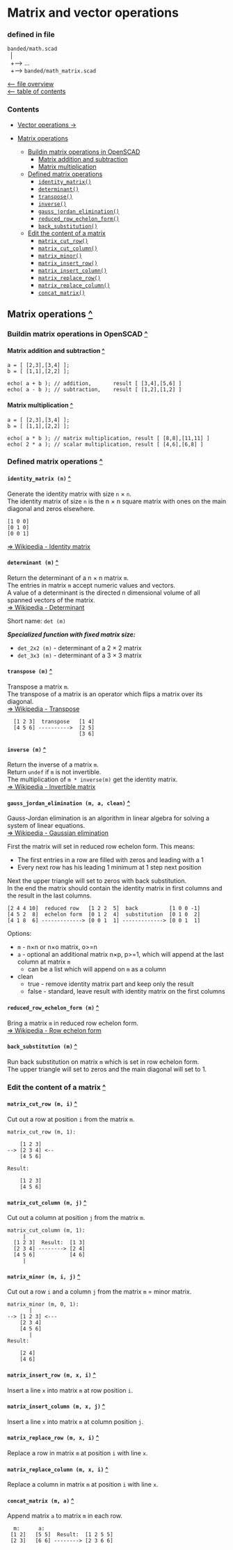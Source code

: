 Matrix and vector operations
============================

### defined in file
`banded/math.scad`\
` `| \
` `+--> ...\
` `+--> `banded/math_matrix.scad`

[<-- file overview](file_overview.md)\
[<-- table of contents](contents.md)

### Contents
[contents]: #contents "Up to Contents"
- [Vector operations ->](math_vector.md)

- [Matrix operations][matrix]
  - [Buildin matrix operations in OpenSCAD][matrix_buildin]
    - [Matrix addition and subtraction][matrix_add]
    - [Matrix multiplication][matrix_mul]
  - [Defined matrix operations][matrix_defined]
    - [`identity_matrix()`][identity_matrix]
    - [`determinant()`][determinant]
    - [`transpose()`][transpose]
    - [`inverse()`][inverse]
    - [`gauss_jordan_elimination()`][gauss_jordan_elimination]
    - [`reduced_row_echelon_form()`][reduced_row_echelon_form]
    - [`back_substitution()`][back_substitution]
  - [Edit the content of a matrix][matrix_edit]
    - [`matrix_cut_row()`][matrix_cut_row]
    - [`matrix_cut_column()`][matrix_cut_column]
    - [`matrix_minor()`][matrix_minor]
    - [`matrix_insert_row()`][matrix_insert_row]
    - [`matrix_insert_column()`][matrix_insert_column]
    - [`matrix_replace_row()`][matrix_replace_row]
    - [`matrix_replace_column()`][matrix_replace_column]
    - [`concat_matrix()`][concat_matrix]


Matrix operations [^][contents]
-------------------------------
[matrix]: #matrix-operations-

### Buildin matrix operations in OpenSCAD [^][contents]
[matrix_buildin]: #buildin-matrix-operations-in-openscad-

#### Matrix addition and subtraction [^][contents]
[matrix_add]: #matrix-addition-and-subtraction-
```OpenSCAD
a = [ [2,3],[3,4] ];
b = [ [1,1],[2,2] ];

echo( a + b ); // addition,       result [ [3,4],[5,6] ]
echo( a - b ); // subtraction,    result [ [1,2],[1,2] ]
```

#### Matrix multiplication [^][contents]
[matrix_mul]: #matrix-multiplication-
```OpenSCAD
a = [ [2,3],[3,4] ];
b = [ [1,1],[2,2] ];

echo( a * b ); // matrix multiplication, result [ [8,8],[11,11] ]
echo( 2 * a ); // scalar multiplication, result [ [4,6],[6,8] ]
```


### Defined matrix operations [^][contents]
[matrix_defined]: #defined-matrix-operations-

#### `identity_matrix (n)` [^][contents]
[identity_matrix]: #identity_matrix-n-
Generate the identity matrix with size `n` × `n`.\
The identity matrix of size `n` is the n × n square matrix with ones on the main diagonal and zeros elsewhere.
```
[1 0 0]
[0 1 0]
[0 0 1]
```
[=> Wikipedia - Identity matrix](https://en.wikipedia.org/wiki/Identity_matrix)

#### `determinant (m)` [^][contents]
[determinant]: #determinant-m-
Return the determinant of a n × n matrix `m`.\
The entries in matrix `m` accept numeric values and vectors.\
A value of a determinant is the directed n dimensional volume of all
spanned vectors of the matrix.\
[=> Wikipedia - Determinant](https://en.wikipedia.org/wiki/Determinant)

Short name: `det (m)`

___Specialized function with fixed matrix size:___
- `det_2x2 (m)` - determinant of a 2 × 2 matrix
- `det_3x3 (m)` - determinant of a 3 × 3 matrix

#### `transpose (m)` [^][contents]
[transpose]: #transpose-m-
Transpose a matrix `m`.\
The transpose of a matrix is an operator which flips a matrix over its diagonal.\
[=> Wikipedia - Transpose](https://en.wikipedia.org/wiki/Transpose)

```
  [1 2 3]  transpose   [1 4]
  [4 5 6] ---------->  [2 5]
                       [3 6]
```

#### `inverse (m)` [^][contents]
[inverse]: #inverse-m-
Return the inverse of a matrix `m`.\
Return `undef` if `m` is not invertible.\
The multiplication of `m * inverse(m)` get the identity matrix.\
[=> Wikipedia - Invertible matrix](https://en.wikipedia.org/wiki/Invertible_matrix)

#### `gauss_jordan_elimination (m, a, clean)` [^][contents]
[gauss_jordan_elimination]: #gauss_jordan_elimination-m-a-clean-
Gauss-Jordan elimination is an algorithm in linear algebra for solving
a system of linear equations.\
[=> Wikipedia - Gaussian elimination ](https://en.wikipedia.org/wiki/Gaussian_elimination)

First the matrix will set in reduced row echelon form. This means:
- The first entries in a row are filled with zeros and leading with a 1
- Every next row has his leading 1 minimum at 1 step next position

Next the upper triangle will set to zeros with back substitution.\
In the end the matrix should contain the identity matrix in first columns
and the result in the last columns.
```
[2 4 4 10]  reduced row   [1 2 2  5]  back          [1 0 0 -1]
[4 5 2  8]  echelon form  [0 1 2  4]  substitution  [0 1 0  2]
[4 1 8  6] -------------> [0 0 1  1] -------------> [0 0 1  1]
```

Options:
- `m` - n×n or n×o matrix, o>=n
- `a` - optional an additional matrix n×p, p>=1, which will append at the last column at matrix `m`
  - can be a list which will append on `m` as a column
- clean
  - true  - remove identity matrix part and keep only the result
  - false - standard, leave result with identity matrix on the first columns

#### `reduced_row_echelon_form (m)` [^][contents]
[reduced_row_echelon_form]: #reduced_row_echelon_form-m-
Bring a matrix `m` in reduced row echelon form.\
[=> Wikipedia - Row echelon form](https://en.wikipedia.org/wiki/Row_echelon_form)

#### `back_substitution (m)` [^][contents]
[back_substitution]: #back_substitution-m-
Run back substitution on matrix `m` which is set in row echelon form.\
The upper triangle will set to zeros and the main diagonal will set to 1.


### Edit the content of a matrix [^][contents]
[matrix_edit]: #edit-the-content-of-a-matrix-

#### `matrix_cut_row (m, i)` [^][contents]
[matrix_cut_row]: #matrix_cut_row-m-i-
Cut out a row at position `i` from the matrix `m`.
```
matrix_cut_row (m, 1):

    [1 2 3]
--> [2 3 4] <--
    [4 5 6]

Result:

    [1 2 3]
    [4 5 6]
```

#### `matrix_cut_column (m, j)` [^][contents]
[matrix_cut_column]: #matrix_cut_column-m-j-
Cut out a column at position `j` from the matrix `m`.
```
matrix_cut_column (m, 1):
     |
  [1 2 3]  Result:  [1 3]
  [2 3 4] --------> [2 4]
  [4 5 6]           [4 6]
     |
```

#### `matrix_minor (m, i, j)` [^][contents]
[matrix_minor]: #matrix_minor-m-i-j-
Cut out a row `i` and a column `j` from the matrix `m` = minor matrix.
```
matrix_minor (m, 0, 1):
       |
--> [1 2 3] <---
    [2 3 4]
    [4 5 6]
       |
Result:

    [2 4]
    [4 6]
```

#### `matrix_insert_row (m, x, i)` [^][contents]
[matrix_insert_row]: #matrix_insert_row-m-x-i-
Insert a line `x` into matrix `m` at row position `i`.

#### `matrix_insert_column (m, x, j)` [^][contents]
[matrix_insert_column]: #matrix_insert_column-m-x-j-
Insert a line `x` into matrix `m` at column position `j`.

#### `matrix_replace_row (m, x, i)` [^][contents]
[matrix_replace_row]: #matrix_replace_row-m-x-i-
Replace a row in matrix `m` at position `i` with line `x`.

#### `matrix_replace_column (m, x, i)` [^][contents]
[matrix_replace_column]: #matrix_replace_column-m-x-i-
Replace a column in matrix `m` at position `i` with line `x`.

#### `concat_matrix (m, a)` [^][contents]
[concat_matrix]: #concat_matrix-m-a-
Append matrix `a` to matrix `m` in each row.
```
  m:      a:
 [1 2]   [5 5]  Result:  [1 2 5 5]
 [2 3]   [6 6] --------> [2 3 6 6]
```

